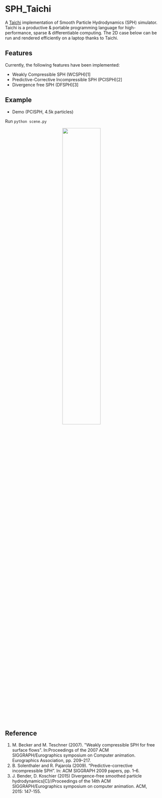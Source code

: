# SPH_Taichi
A [Taichi](https://github.com/taichi-dev/taichi) implementation of Smooth Particle Hydrodynamics (SPH) simulator. Taichi is a productive & portable programming language for high-performance, sparse & differentiable computing. The 2D case below can be run and rendered efficiently on a laptop thanks to Taichi.

## Features
Currently, the following features have been implemented:
- Weakly Compressible SPH (WCSPH)[1]
- Predictive-Corrective Incompressible SPH (PCISPH)[2]
- Divergence free SPH (DFSPH)[3]

## Example

- Demo (PCISPH, 4.5k particles)

Run ```python scene.py```
<p align="center">
  <img src="https://github.com/erizmr/SPH_Taichi/blob/master/img/PCISPH.gif" width="50%" height="50%" />
</p>

## Reference
1. M. Becker and M. Teschner (2007). "Weakly compressible SPH for free surface flows". In:Proceedings of the 2007 ACM SIGGRAPH/Eurographics symposium on Computer animation. Eurographics Association, pp. 209–217.
2. B. Solenthaler and R. Pajarola (2009). “Predictive-corrective incompressible SPH”. In: ACM SIGGRAPH 2009 papers, pp. 1–6.
3. J. Bender, D. Koschier (2015) Divergence-free smoothed particle hydrodynamics[C]//Proceedings of the 14th ACM SIGGRAPH/Eurographics symposium on computer animation. ACM, 2015: 147-155.
 
